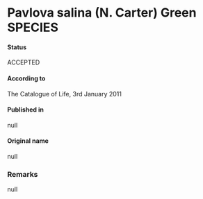 Pavlova salina (N. Carter) Green SPECIES
=======

#### Status
ACCEPTED

#### According to
The Catalogue of Life, 3rd January 2011

#### Published in
null

#### Original name
null

### Remarks
null